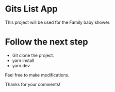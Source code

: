 # Gits List App
This project will be used for the Family baby shower.

# Follow the next step
* Git clone the project.
* yarn install
* yarn dev

Feel free to make modifications.

Thanks for your comments!